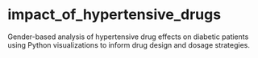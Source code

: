 # impact_of_hypertensive_drugs
Gender-based analysis of hypertensive drug effects on diabetic patients using Python visualizations to inform drug design and dosage strategies.
